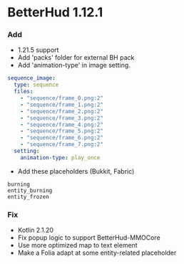 # BetterHud 1.12.1

### Add
- 1.21.5 support
- Add 'packs' folder for external BH pack
- Add 'animation-type' in image setting. 
```yaml
sequence_image:
  type: sequence
  files:
    - "sequence/frame_0.png:2"
    - "sequence/frame_1.png:2"
    - "sequence/frame_2.png:2"
    - "sequence/frame_3.png:2"
    - "sequence/frame_4.png:2"
    - "sequence/frame_5.png:2"
    - "sequence/frame_6.png:2"
    - "sequence/frame_7.png:2"
  setting:
    animation-type: play_once
```
- Add these placeholders (Bukkit, Fabric)
```
burning
entity_burning
entity_frozen
```

### Fix
- Kotlin 2.1.20
- Fix popup logic to support BetterHud-MMOCore
- Use more optimized map to text element
- Make a Folia adapt at some entity-related placeholder